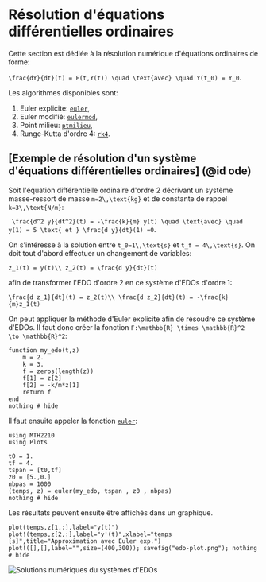 # Résolution d'équations différentielles ordinaires

Cette section est dédiée à la résolution numérique d'équations ordinaires de forme:

``\frac{dY}{dt}(t) = F(t,Y(t)) \quad \text{avec} \quad Y(t_0) = Y_0``.

Les algorithmes disponibles sont:
1. Euler explicite: [`euler`](@ref),
2. Euler modifié: [`eulermod`](@ref),
3. Point milieu: [`ptmilieu`](@ref),
4. Runge-Kutta d'ordre 4: [`rk4`](@ref).


## [Exemple de résolution d'un système d'équations différentielles ordinaires] (@id ode)
Soit l'équation différentielle ordinaire d'ordre 2 décrivant un système masse-ressort
de masse ``m=2\,\text{kg}`` et de constante de rappel ``k=3\,\text{N/m}``:

`` \frac{d^2 y}{dt^2}(t) = -\frac{k}{m} y(t) \quad \text{avec} \quad y(1) = 5 \text{ et } \frac{d y}{dt}(1) =0``.

On s'intéresse à la solution entre ``t_0=1\,\text{s}`` et ``t_f = 4\,\text{s}``. On doit tout d'abord effectuer un changement de variables:

``z_1(t) = y(t)\\ z_2(t) = \frac{d y}{dt}(t)``

afin de transformer l'EDO d'ordre 2 en ce système d'EDOs d'ordre 1:

``\frac{d z_1}{dt}(t) = z_2(t)\\ \frac{d z_2}{dt}(t) = -\frac{k}{m}z_1(t)``

On peut appliquer la méthode d'Euler explicite afin de résoudre ce système d'EDOs.
Il faut donc créer la fonction ``F:\mathbb{R} \times \mathbb{R}^2 \to \mathbb{R}^2``:

```@example 1
function my_edo(t,z)
    m = 2.
    k = 3.
    f = zeros(length(z))
    f[1] = z[2]
    f[2] = -k/m*z[1]
    return f
end
nothing # hide
```

Il faut ensuite appeler la fonction [`euler`](@ref):

```@example 1
using MTH2210
using Plots

t0 = 1.
tf = 4.
tspan = [t0,tf]
z0 = [5.,0.]
nbpas = 1000
(temps, z) = euler(my_edo, tspan , z0 , nbpas)
nothing # hide
```

Les résultats peuvent ensuite être affichés dans un graphique.

```@example 1
plot(temps,z[1,:],label="y(t)")
plot!(temps,z[2,:],label="y'(t)",xlabel="temps [s]",title="Approximation avec Euler exp.")
plot!([],[],label="",size=(400,300)); savefig("edo-plot.png"); nothing # hide
```

![Solutions numériques du systèmes d'EDOs](edo-plot.png)
